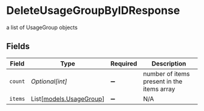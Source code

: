 # DeleteUsageGroupByIDResponse

a list of UsageGroup objects


## Fields

| Field                                              | Type                                               | Required                                           | Description                                        |
| -------------------------------------------------- | -------------------------------------------------- | -------------------------------------------------- | -------------------------------------------------- |
| `count`                                            | *Optional[int]*                                    | :heavy_minus_sign:                                 | number of items present in the items array         |
| `items`                                            | List[[models.UsageGroup](../models/usagegroup.md)] | :heavy_minus_sign:                                 | N/A                                                |